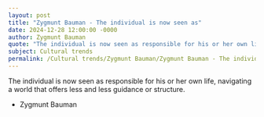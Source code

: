 ```yaml
---
layout: post
title: "Zygmunt Bauman - The individual is now seen as"
date: 2024-12-28 12:00:00 -0000
author: Zygmunt Bauman
quote: "The individual is now seen as responsible for his or her own life, navigating a world that offers less and less guidance or structure."
subject: Cultural trends
permalink: /Cultural trends/Zygmunt Bauman/Zygmunt Bauman - The individual is now seen as
---
```


The individual is now seen as responsible for his or her own life, navigating a world that offers less and less guidance or structure.

- Zygmunt Bauman
